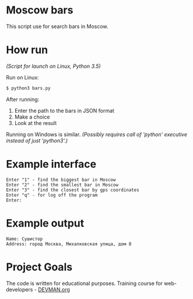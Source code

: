 # Moscow bars

This script use for search bars in Moscow.

# How run

*(Script for launch on Linux, Python 3.5)*


Run on Linux:

```bash
$ python3 bars.py 
```
After running:
1. Enter the path to the bars in JSON format
1. Make a choice
1. Look at the result

Running on Windows is similar.
*(Possibly requires call of 'python' executive instead of just 'python3'.)*

# Example interface
```
Enter "1" - find the biggest bar in Moscow
Enter "2" - find the smallest bar in Moscow
Enter "3" - find the closest bar by gps coordinates
Enter "q" - for log off the program
Enter:
```
# Example output

```
Name: Сушистор
Address: город Москва, Михалковская улица, дом 8
```
# Project Goals

The code is written for educational purposes. Training course for web-developers - [DEVMAN.org](https://devman.org)